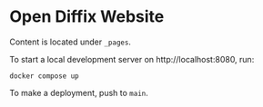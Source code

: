 # Open Diffix Website

Content is located under `_pages`.

To start a local development server on http://localhost:8080, run:

```
docker compose up
```

To make a deployment, push to `main`.
